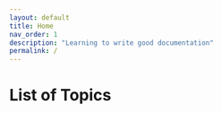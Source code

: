 ```yaml
---
layout: default
title: Home
nav_order: 1
description: "Learning to write good documentation"
permalink: /
---
```


# List of Topics


